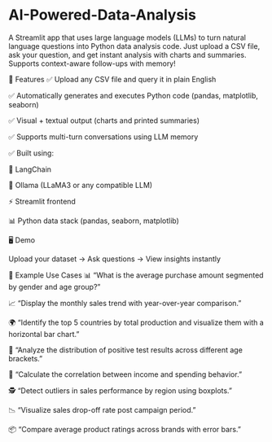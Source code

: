 # AI-Powered-Data-Analysis

A Streamlit app that uses large language models (LLMs) to turn natural language questions into Python data analysis code. Just upload a CSV file, ask your question, and get instant analysis with charts and summaries. Supports context-aware follow-ups with memory!

🚀 Features
✅ Upload any CSV file and query it in plain English

✅ Automatically generates and executes Python code (pandas, matplotlib, seaborn)

✅ Visual + textual output (charts and printed summaries)

✅ Supports multi-turn conversations using LLM memory

✅ Built using:

🧠 LangChain

🦙 Ollama (LLaMA3 or any compatible LLM)

⚡️ Streamlit frontend

📊 Python data stack (pandas, seaborn, matplotlib)


🖥️ Demo

Upload your dataset → Ask questions → View insights instantly


🧠 Example Use Cases
📊 “What is the average purchase amount segmented by gender and age group?”

📈 “Display the monthly sales trend with year-over-year comparison.”

🌍 “Identify the top 5 countries by total production and visualize them with a horizontal bar chart.”

👥 “Analyze the distribution of positive test results across different age brackets.”

🧮 “Calculate the correlation between income and spending behavior.”

🕵️ “Detect outliers in sales performance by region using boxplots.”

📉 “Visualize sales drop-off rate post campaign period.”

📦 “Compare average product ratings across brands with error bars.”



